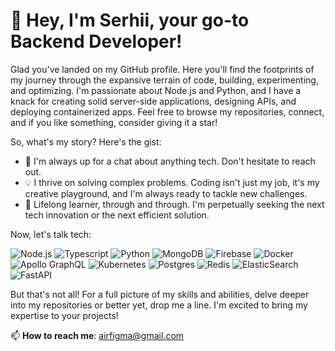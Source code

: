 # 🚀 Hey, I'm Serhii, your go-to Backend Developer!

Glad you've landed on my GitHub profile. Here you'll find the footprints of my journey through the expansive terrain of code, building, experimenting, and optimizing. 
I'm passionate about Node.js and Python, and I have a knack for creating solid server-side applications, designing APIs, and deploying containerized apps. 
Feel free to browse my repositories, connect, and if you like something, consider giving it a star!

So, what's my story? Here's the gist:

- 📮 I'm always up for a chat about anything tech. Don't hesitate to reach out.
- 💡 I thrive on solving complex problems. Coding isn't just my job, it's my creative playground, and I'm always ready to tackle new challenges.
- 🎯 Lifelong learner, through and through. I'm perpetually seeking the next tech innovation or the next efficient solution.


Now, let's talk tech:

![Node.js](https://img.shields.io/badge/node.js-6DA55F?style=for-the-badge&logo=node.js&logoColor=white)
![Typescript](https://img.shields.io/badge/typescript-%23007ACC.svg?style=for-the-badge&logo=typescript&logoColor=white)
![Python](https://img.shields.io/badge/python-3670A0?style=for-the-badge&logo=python&logoColor=ffdd54)
![MongoDB](https://img.shields.io/badge/MongoDB-%234ea94b.svg?style=for-the-badge&logo=mongodb&logoColor=white)
![Firebase](https://img.shields.io/badge/firebase-%23039BE5.svg?style=for-the-badge&logo=firebase)
![Docker](https://img.shields.io/badge/docker-%230db7ed.svg?style=for-the-badge&logo=docker&logoColor=white)
![Apollo GraphQL](https://img.shields.io/badge/-ApolloGraphQL-311C87?style=for-the-badge&logo=apollo-graphql)
![Kubernetes](https://img.shields.io/badge/kubernetes-%23326ce5.svg?style=for-the-badge&logo=kubernetes&logoColor=white)
![Postgres](https://img.shields.io/badge/postgres-%23316192.svg?style=for-the-badge&logo=postgresql&logoColor=white)
![Redis](https://img.shields.io/badge/redis-%23DD0031.svg?style=for-the-badge&logo=redis&logoColor=white)
![ElasticSearch](https://img.shields.io/badge/-ElasticSearch-005571?style=for-the-badge&logo=elasticsearch)
![FastAPI](https://img.shields.io/badge/FastAPI-005571?style=for-the-badge&logo=fastapi)

But that's not all! For a full picture of my skills and abilities, delve deeper into my repositories or better yet, drop me a line. 
I'm excited to bring my expertise to your projects!

📫 **How to reach me**: airfigma@gmail.com
